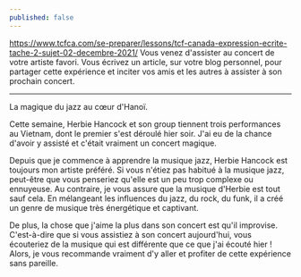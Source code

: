 ```yaml
---
published: false
---
```

https://www.tcfca.com/se-preparer/lessons/tcf-canada-expression-ecrite-tache-2-sujet-02-decembre-2021/
Vous venez d'assister au concert de votre artiste favori. Vous écrivez un article, sur votre blog personnel, pour partager cette expérience et inciter vos amis et les autres à assister à son prochain concert.

---
La magique du jazz au cœur d'Hanoï.

Cette semaine, Herbie Hancock et son group tiennent trois performances au Vietnam, dont le premier s'est déroulé hier soir. J'ai eu de la chance d'avoir y assisté et c'était vraiment un concert magique.

Depuis que je commence à apprendre la musique jazz, Herbie Hancock est toujours mon artiste préféré. Si vous n'étiez pas habitué à la musique jazz, peut-être que vous penseriez qu'elle est un peu trop complexe ou ennuyeuse. Au contraire, je vous assure que la musique d'Herbie est tout sauf cela. En mélangeant les influences du jazz, du rock, du funk, il a créé un genre de musique très énergétique et captivant.

De plus, la chose que j'aime la plus dans son concert est qu'il improvise. C'est-à-dire que si vous assistiez à son concert aujourd'hui, vous écouteriez de la musique qui est différente que ce que j'ai écouté hier ! Alors, je vous recommande vraiment d'y aller et profiter de cette expérience sans pareille.
